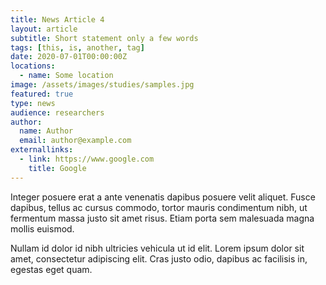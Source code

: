 ```yaml
---
title: News Article 4
layout: article
subtitle: Short statement only a few words
tags: [this, is, another, tag]
date: 2020-07-01T00:00:00Z
locations:
  - name: Some location
image: /assets/images/studies/samples.jpg
featured: true
type: news
audience: researchers
author:
  name: Author
  email: author@example.com
externallinks:
  - link: https://www.google.com
    title: Google
---
```

Integer posuere erat a ante venenatis dapibus posuere velit aliquet. Fusce dapibus, tellus ac cursus commodo,
tortor mauris condimentum nibh, ut fermentum massa justo sit amet risus. Etiam porta sem malesuada magna
mollis euismod. 


Nullam id dolor id nibh ultricies vehicula ut id elit. Lorem ipsum dolor sit amet, consectetur
adipiscing elit. Cras justo odio, dapibus ac facilisis in, egestas eget quam.